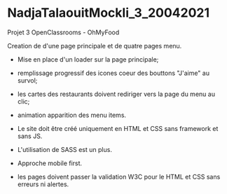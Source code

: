 # NadjaTalaouitMockli_3_20042021 

Projet 3 OpenClassrooms - OhMyFood

Creation de d'une page principale et de quatre pages menu.

- Mise en place d'un loader sur la page principale;

- remplissage progressif des icones coeur des bouttons "J'aime" au survol;

- les cartes des restaurants doivent rediriger vers la page du menu au clic;

- animation apparition des menu items.

- Le site doit être créé uniquement en HTML et CSS sans framework et sans JS.

- L'utilisation de SASS est un plus.

- Approche mobile first.

- les pages doivent passer la validation W3C pour le HTML et CSS sans erreurs ni alertes.


